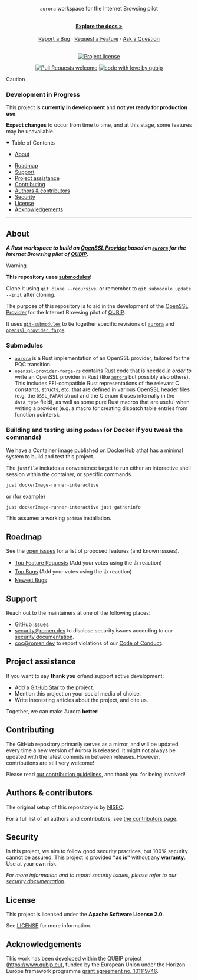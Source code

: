 <div align="center">

  `aurora` workspace for the Internet Browsing pilot

  <br />
  <a href="#about"><strong>Explore the docs »</strong></a>
  <br />
  <br />
  <a href="https://github.com/qubip/aurora-ib-ws/issues/new?assignees=&labels=bug&template=01_BUG_REPORT.md&title=bug%3A+">Report a Bug</a>
  ·
  <a href="https://github.com/qubip/aurora-ib-ws/issues/new?assignees=&labels=enhancement&template=02_FEATURE_REQUEST.md&title=feat%3A+">Request a Feature</a>
  ·
  <a href="https://github.com/qubip/aurora-ib-ws/issues/new?assignees=&labels=question&template=04_SUPPORT_QUESTION.md&title=support%3A+">Ask a Question</a>
</div>

<div align="center">
<br />

[![Project license](https://img.shields.io/github/license/qubip/aurora-ib-ws.svg?style=flat-square)](LICENSE)

[![Pull Requests welcome](https://img.shields.io/badge/PRs-welcome-ff69b4.svg?style=flat-square)](https://github.com/qubip/aurora-ib-ws/issues?q=is%3Aissue+is%3Aopen+label%3A%22help+wanted%22)
[![code with love by qubip](https://img.shields.io/badge/%3C%2F%3E%20with%20%E2%99%A5%20by-qubip%2Fnisec-ff1414.svg?style=flat-square)](https://github.com/orgs/QUBIP/teams/nisec)

</div>

> [!CAUTION]
>
> ### Development in Progress
>
> This project is **currently in development** and **not yet ready for production use**.
>
> **Expect changes** to occur from time to time, and at this stage, some features may be unavailable.

<details open="open">
<summary>Table of Contents</summary>

- [About](#about)
<!--
- [Getting Started](#getting-started)
  - [Prerequisites](#prerequisites)
  - [Installation](#installation)
!-->
<!--
- [Usage](#usage)
!-->
- [Roadmap](#roadmap)
- [Support](#support)
- [Project assistance](#project-assistance)
- [Contributing](#contributing)
- [Authors & contributors](#authors--contributors)
- [Security](#security)
- [License](#license)
- [Acknowledgements](#acknowledgements)

</details>

---

## About

**_A Rust workspace to build
an [OpenSSL Provider](ossl:man:provider)
based on [`aurora`][link:aurora]
for the Internet Browsing pilot of
[QUBIP](https://qubip.eu)._**

> [!WARNING]
> **This repository uses [submodules][git:submodules]!**
>
> Clone it using `git clone --recursive`, or remember to
> `git submodule update --init` after cloning.

The purpose of this repository is to aid in the development
of the [OpenSSL Provider](ossl:man:provider)
for the Internet Browsing pilot of
[QUBIP](https://qubip.eu).

It uses [`git-submodules`][git:submodules] to tie together specific revisions of [`aurora`][link:aurora] and [`openssl_provider_forge`][link:openssl_provider_forge].

[git:submodules]: https://git-scm.com/book/en/v2/Git-Tools-Submodules
[link:aurora]: ./aurora
[link:openssl_provider_forge]: ./openssl-provider-forge-rs

### Submodules

- [`aurora`][link:aurora] is a Rust implementation of an OpenSSL provider, tailored for the PQC transition.
- [`openssl-provider-forge-rs`][link:openssl_provider_forge] contains Rust code that is needed _in order to_
  write an OpenSSL provider in Rust (like [`aurora`][link:aurora] but possibly also others).
  This includes FFI-compatible Rust representations of the relevant C constants,
  structs, etc. that are defined in various OpenSSL header files (e.g. the
  `OSSL_PARAM` struct and the C enum it uses internally in the `data_type`
  field), as well as some pure Rust macros that are useful when writing a
  provider (e.g. a macro for creating dispatch table entries from function
  pointers).

### Building and testing using `podman` (or Docker if you tweak the commands)

We have a Container image published
[on DockerHub][dockerImage-nix:dockerhub]
athat has a minimal
system to build and test this project.

The `justfile` includes a convenience target to run either an
interactive shell session within the container, or specific commands.

```sh
just dockerImage-runner-interactive
```

or (for example)

```sh
just dockerImage-runner-interactive just gatherinfo
```

This assumes a working `podman` installation.

[bindgen]: https://crates.io/crates/bindgen
[rust-openssl]: https://github.com/sfackler/rust-openssl
[dockerImage-nix:dockerhub]: https://hub.docker.com/repository/docker/nisectuni/qubip-ossl-rust-runner/tags/latest-nix/sha256-9dae631cf7005f9117830777e6b54acac157eb5650536de37ed6c8690b361ab7
[dockerImage-nix:gitlab]: https://gitlab.com/groups/nisec/qubip/registries/nisectuni/-/container_registries/8151798

<!--
## Getting Started

### Prerequisites

> **[?]**
> What are the project requirements/dependencies?

### Installation

> **[?]**
> Describe how to install and get started with the project.
!-->

<!--
## Usage

> **[?]**
> How does one go about using it?
> Provide various use cases and code examples here.
!-->

## Roadmap

See the [open issues](https://github.com/qubip/aurora-ib-ws/issues) for a list of proposed features (and known issues).

- [Top Feature Requests](https://github.com/qubip/aurora-ib-ws/issues?q=label%3Aenhancement+is%3Aopen+sort%3Areactions-%2B1-desc) (Add your votes using the 👍 reaction)
- [Top Bugs](https://github.com/qubip/aurora-ib-ws/issues?q=is%3Aissue+is%3Aopen+label%3Abug+sort%3Areactions-%2B1-desc) (Add your votes using the 👍 reaction)
- [Newest Bugs](https://github.com/qubip/aurora-ib-ws/issues?q=is%3Aopen+is%3Aissue+label%3Abug)

## Support

Reach out to the maintainers at one of the following places:

- [GitHub issues](https://github.com/qubip/aurora-ib-ws/issues/new?assignees=&labels=question&template=04_SUPPORT_QUESTION.md&title=support%3A+)
- <security@romen.dev> to disclose security issues according to our [security documentation](docs/SECURITY.md).
- <coc@romen.dev> to report violations of our [Code of Conduct](docs/CODE_OF_CONDUCT.md).

## Project assistance

If you want to say **thank you** or/and support active development:

- Add a [GitHub Star](https://github.com/qubip/aurora-ib-ws) to the project.
- Mention this project on your social media of choice.
- Write interesting articles about the project, and cite us.

Together, we can make Aurora **better**!

## Contributing

The GitHub repository primarily serves as a mirror,
and will be updated every time a new version of Aurora is released.
It might not always be updated with the latest commits in between releases.
However, contributions are still very welcome!

Please read [our contribution guidelines](docs/CONTRIBUTING.md), and thank you for being involved!

## Authors & contributors

The original setup of this repository is by [NISEC](https://github.com/orgs/QUBIP/teams/nisec).

For a full list of all authors and contributors, see [the contributors page](https://github.com/qubip/aurora-ib-ws/contributors).

## Security

In this project, we aim to follow good security practices, but 100% security cannot be assured.
This project is provided **"as is"** without any **warranty**. Use at your own risk.

_For more information and to report security issues, please refer to our [security documentation](docs/SECURITY.md)._

## License

This project is licensed under the **Apache Software License 2.0**.

See [LICENSE](LICENSE) for more information.

## Acknowledgements

This work has been developed within the QUBIP project (https://www.qubip.eu),
funded by the European Union under the Horizon Europe framework programme
[grant agreement no. 101119746](https://doi.org/10.3030/101119746).
